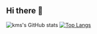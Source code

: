 ## Hi there 👋

![kms's GitHub stats](https://github-readme-stats.vercel.app/api?username=rlaalstlr09&show_icons=true&theme=radical)
[![Top Langs](https://github-readme-stats.vercel.app/api/top-langs/?username=rlaalstlr09&layout=compact)](https://github.com/rlaalstlr09/github-readme-stats)
